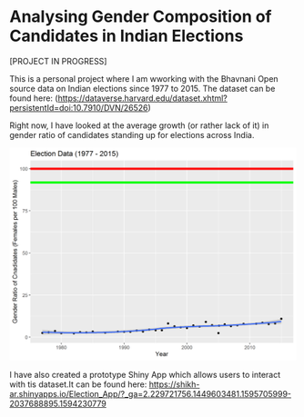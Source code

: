 # Analysing Gender Composition of Candidates in Indian Elections
[PROJECT IN PROGRESS]

This is a personal project where I am wworking with the Bhavnani Open source data on Indian elections since 1977 to 2015. The dataset can be found here: (https://dataverse.harvard.edu/dataset.xhtml?persistentId=doi:10.7910/DVN/26526)

Right now, I have looked at the average growth (or rather lack of it) in gender ratio of candidates standing up for elections across India. 


![Gender Ratio since 1977 to 2015 for state and general elections. (Data for 2010 not available)](https://github.com/ShikharY/Elections_Data_Analysis/blob/master/Plots/National_Average_Gender_Ratio_Trend.png)

I have also created a prototype Shiny App which allows users to interact with tis dataset.It can be found here: https://shikh-ar.shinyapps.io/Election_App/?_ga=2.229721756.1449603481.1595705999-2037688895.1594230779